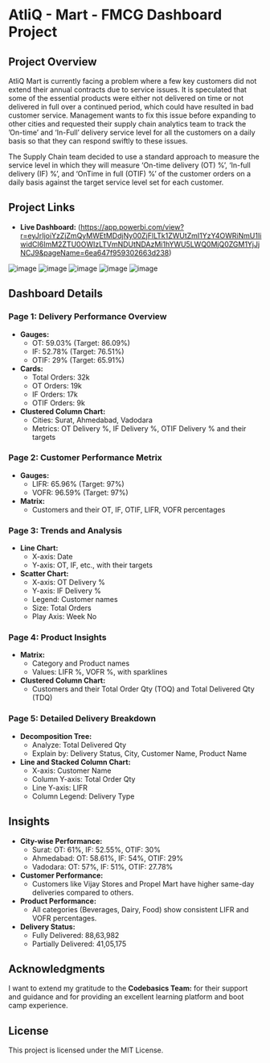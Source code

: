 # AtliQ - Mart - FMCG Dashboard Project

## Project Overview
AtliQ Mart is currently facing a problem where a few key customers did not extend their annual contracts due to service issues. It is speculated that some of the essential products were either not delivered on time or not delivered in full over a continued period, which could have resulted in bad customer service. Management wants to fix this issue before expanding to other cities and requested their supply chain analytics team to track the ’On-time’ and ‘In-Full’ delivery service level for all the customers on a daily basis so that they can respond swiftly to these issues.

The Supply Chain team decided to use a standard approach to measure the service level in which they will measure ‘On-time delivery (OT) %’, ‘In-full delivery (IF) %’, and ‘OnTime in full (OTIF) %’ of the customer orders on a daily basis against the target service level set for each customer.

## Project Links
- **Live Dashboard:** (https://app.powerbi.com/view?r=eyJrIjoiYzZjZmQyMWEtMDdjNy00ZjFlLTk1ZWUtZmI1YzY4OWRiNmU1IiwidCI6ImM2ZTU0OWIzLTVmNDUtNDAzMi1hYWU5LWQ0MjQ0ZGM1YjJjNCJ9&pageName=6ea647f959302663d238)

![image](https://github.com/koustuba-84/AtliQ---Mart---FMCG-domain/assets/165156357/2ef7a94a-07c0-41f1-af0a-c9395dfcd2b9)
![image](https://github.com/koustuba-84/AtliQ---Mart---FMCG-domain/assets/165156357/0fcb97c1-9b6d-4c3e-9d91-acbec7d09646)
![image](https://github.com/koustuba-84/AtliQ---Mart---FMCG-domain/assets/165156357/9a08eb61-287f-4676-9875-e4e16ca1c3b4)
![image](https://github.com/koustuba-84/AtliQ---Mart---FMCG-domain/assets/165156357/f3e5886b-261b-4528-a5d6-f893382b5c6d)
![image](https://github.com/koustuba-84/AtliQ---Mart---FMCG-domain/assets/165156357/8fb53b15-a92e-44b1-b4fd-77a2a9d1b2fb)

## Dashboard Details
### Page 1: Delivery Performance Overview 
- **Gauges:**
  - OT: 59.03% (Target: 86.09%)
  - IF: 52.78% (Target: 76.51%)
  - OTIF: 29% (Target: 65.91%)
- **Cards:**
  - Total Orders: 32k
  - OT Orders: 19k
  - IF Orders: 17k
  - OTIF Orders: 9k
- **Clustered Column Chart:**
  - Cities: Surat, Ahmedabad, Vadodara
  - Metrics: OT Delivery %, IF Delivery %, OTIF Delivery % and their targets

### Page 2: Customer Performance Metrix
- **Gauges:**
  - LIFR: 65.96% (Target: 97%)
  - VOFR: 96.59% (Target: 97%)
- **Matrix:**
  - Customers and their OT, IF, OTIF, LIFR, VOFR percentages

### Page 3: Trends and Analysis
- **Line Chart:**
  - X-axis: Date
  - Y-axis: OT, IF, etc., with their targets
- **Scatter Chart:**
  - X-axis: OT Delivery %
  - Y-axis: IF Delivery %
  - Legend: Customer names
  - Size: Total Orders
  - Play Axis: Week No

### Page 4: Product Insights
- **Matrix:**
  - Category and Product names
  - Values: LIFR %, VOFR %, with sparklines
- **Clustered Column Chart:**
  - Customers and their Total Order Qty (TOQ) and Total Delivered Qty (TDQ)

### Page 5: Detailed Delivery Breakdown
- **Decomposition Tree:**
  - Analyze: Total Delivered Qty
  - Explain by: Delivery Status, City, Customer Name, Product Name
- **Line and Stacked Column Chart:**
  - X-axis: Customer Name
  - Column Y-axis: Total Order Qty
  - Line Y-axis: LIFR
  - Column Legend: Delivery Type

## Insights
- **City-wise Performance:**
  - Surat: OT: 61%, IF: 52.55%, OTIF: 30%
  - Ahmedabad: OT: 58.61%, IF: 54%, OTIF: 29%
  - Vadodara: OT: 57%, IF: 51%, OTIF: 27.78%
- **Customer Performance:**
  - Customers like Vijay Stores and Propel Mart have higher same-day deliveries compared to others.
- **Product Performance:**
  - All categories (Beverages, Dairy, Food) show consistent LIFR and VOFR percentages.
- **Delivery Status:**
  - Fully Delivered: 88,63,982
  - Partially Delivered: 41,05,175

## Acknowledgments
I want to extend my gratitude to the **Codebasics Team:** for their support and guidance 
and for providing an excellent learning platform and boot camp experience.


## License
This project is licensed under the MIT License.



